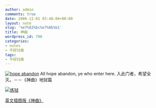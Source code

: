 ```yaml
---
author: admin
comments: true
date: 2006-12-01 03:48:04+00:00
layout: note
slug: '%e7%82%bc%e7%8b%b1'
title: 神曲
wordpress_id: 700
categories:
- notes
- 不好归类
tags:
- 不好归类
---
```


[![hope abandon](http://static.flickr.com/105/311074329_b5ca188dba_m.jpg)](http://www.flickr.com/photo_zoom.gne?id=311074329&size=o)
All hope abandon, ye who enter here. 
入此门者，希望全灭。－－《神曲》地狱篇

[![炼狱](http://static.flickr.com/115/310792815_83b22999b9_m.jpg)](http://static.flickr.com/115/310792815_83b22999b9_o.jpg)

[英文插图版《神曲》](http://www.gutenberg.org/browse/authors/d#a507)

